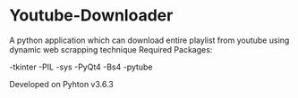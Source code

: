 # Youtube-Downloader
A python application which can download entire playlist from youtube using dynamic web scrapping technique
Required Packages:

-tkinter
-PIL
-sys
-PyQt4
-Bs4 
-pytube

Developed on Pyhton v3.6.3 
